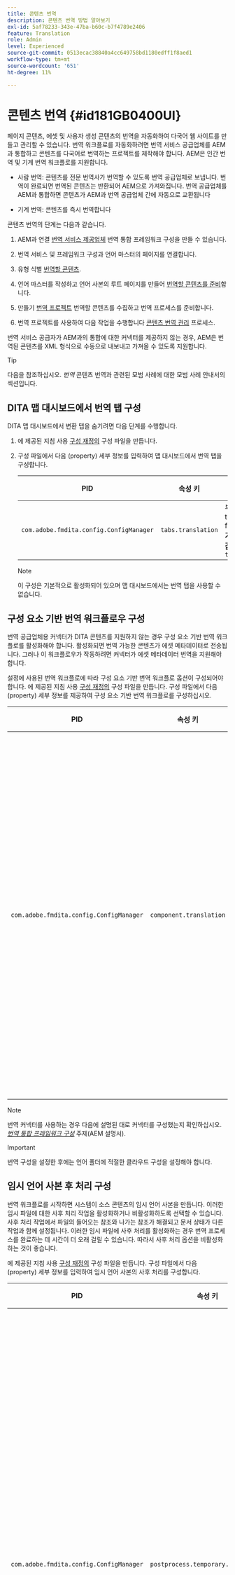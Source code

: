 ```yaml
---
title: 콘텐츠 번역
description: 콘텐츠 번역 방법 알아보기
exl-id: 5af78233-343e-47ba-b60c-b7f4789e2406
feature: Translation
role: Admin
level: Experienced
source-git-commit: 0513ecac38840a4cc649758bd1180edff1f8aed1
workflow-type: tm+mt
source-wordcount: '651'
ht-degree: 11%

---
```


# 콘텐츠 번역 {#id181GB0400UI}

페이지 콘텐츠, 에셋 및 사용자 생성 콘텐츠의 번역을 자동화하여 다국어 웹 사이트를 만들고 관리할 수 있습니다. 번역 워크플로를 자동화하려면 번역 서비스 공급업체를 AEM과 통합하고 콘텐츠를 다국어로 번역하는 프로젝트를 제작해야 합니다. AEM은 인간 번역 및 기계 번역 워크플로를 지원합니다.

- 사람 번역: 콘텐츠를 전문 번역사가 번역할 수 있도록 번역 공급업체로 보냅니다. 번역이 완료되면 번역된 콘텐츠는 반환되어 AEM으로 가져와집니다. 번역 공급업체를 AEM과 통합하면 콘텐츠가 AEM과 번역 공급업체 간에 자동으로 교환됩니다

- 기계 번역: 콘텐츠를 즉시 번역합니다


콘텐츠 번역의 단계는 다음과 같습니다.

1. AEM과 연결 [번역 서비스 제공업체](https://experienceleague.adobe.com/docs/experience-manager-cloud-service/sites/administering/reusing-content/translation/integration-framework.html?lang=en) 번역 통합 프레임워크 구성을 만들 수 있습니다.

1. 번역 서비스 및 프레임워크 구성과 언어 마스터의 페이지를 연결합니다.

1. 유형 식별 [번역할 콘텐츠](https://experienceleague.adobe.com/docs/experience-manager-cloud-service/sites/administering/reusing-content/translation/rules.html?lang=en).

1. 언어 마스터를 작성하고 언어 사본의 루트 페이지를 만들어 [번역할 콘텐츠를 준비](https://experienceleague.adobe.com/docs/experience-manager-cloud-service/sites/administering/reusing-content/translation/preparation.html?lang=en)합니다.

1. 만들기 [번역 프로젝트](https://experienceleague.adobe.com/docs/experience-manager-cloud-service/sites/administering/reusing-content/translation/managing-projects.html?lang=en) 번역할 콘텐츠를 수집하고 번역 프로세스를 준비합니다.

1. 번역 프로젝트를 사용하여 다음 작업을 수행합니다 [콘텐츠 번역 관리](https://experienceleague.adobe.com/docs/experience-manager-cloud-service/sites/administering/reusing-content/translation/managing-projects.html?lang=en) 프로세스.


번역 서비스 공급자가 AEM과의 통합에 대한 커넥터를 제공하지 않는 경우, AEM은 번역된 콘텐츠를 XML 형식으로 수동으로 내보내고 가져올 수 있도록 지원합니다.

>[!TIP]
>
> 다음을 참조하십시오. *번역* 콘텐츠 번역과 관련된 모범 사례에 대한 모범 사례 안내서의 섹션입니다.

## DITA 맵 대시보드에서 번역 탭 구성

DITA 맵 대시보드에서 변환 탭을 숨기려면 다음 단계를 수행합니다.

1. 에 제공된 지침 사용 [구성 재정의](download-install-additional-config-override.md#) 구성 파일을 만듭니다.
1. 구성 파일에서 다음 \(property\) 세부 정보를 입력하여 맵 대시보드에서 번역 탭을 구성합니다.

   | PID | 속성 키 | 속성 값 |
   |---|------------|--------------|
   | `com.adobe.fmdita.config.ConfigManager` | `tabs.translation` | 부울 \( true/ false\).<br> **기본값**: `true` |

   >[!NOTE]
   >
   > 이 구성은 기본적으로 활성화되어 있으며 맵 대시보드에서는 번역 탭을 사용할 수 없습니다.


## 구성 요소 기반 번역 워크플로우 구성

번역 공급업체용 커넥터가 DITA 콘텐츠를 지원하지 않는 경우 구성 요소 기반 번역 워크플로를 활성화해야 합니다. 활성화되면 번역 가능한 콘텐츠가 에셋 메타데이터로 전송됩니다. 그러나 이 워크플로우가 작동하려면 커넥터가 에셋 메타데이터 번역을 지원해야 합니다.

설정에 사용된 번역 워크플로에 따라 구성 요소 기반 번역 워크플로 옵션이 구성되어야 합니다. 에 제공된 지침 사용 [구성 재정의](download-install-additional-config-override.md#) 구성 파일을 만듭니다. 구성 파일에서 다음 \(property\) 세부 정보를 제공하여 구성 요소 기반 번역 워크플로를 구성하십시오.

| PID | 속성 키 | 속성 값 |
|---|------------|--------------|
| `com.adobe.fmdita.config.ConfigManager` | `component.translation` | 부울: <br> - 사람 번역을 사용하는 경우 *사용 안 함* \( `false`\) **구성 요소 기반 번역 워크플로** 옵션을 선택합니다. <br> - 기계 번역을 사용하는 경우 *\( 활성화 `true`\)* 다음 **구성 요소 기반 번역 워크플로** 옵션을 선택합니다. |

>[!NOTE]
>
> 번역 커넥터를 사용하는 경우 다음에 설명된 대로 커넥터를 구성했는지 확인하십시오. *[번역 통합 프레임워크 구성](https://experienceleague.adobe.com/docs/experience-manager-cloud-service/sites/administering/reusing-content/translation/integration-framework.html?lang=en)* 주제(AEM 설명서).

>[!IMPORTANT]
>
> 번역 구성을 설정한 후에는 언어 폴더에 적절한 클라우드 구성을 설정해야 합니다.

## 임시 언어 사본 후 처리 구성

번역 워크플로를 시작하면 시스템이 소스 콘텐츠의 임시 언어 사본을 만듭니다. 이러한 임시 파일에 대한 사후 처리 작업을 활성화하거나 비활성화하도록 선택할 수 있습니다. 사후 처리 작업에서 파일의 들어오는 참조와 나가는 참조가 해결되고 문서 상태가 다른 작업과 함께 설정됩니다. 이러한 임시 파일에 사후 처리를 활성화하는 경우 번역 프로세스를 완료하는 데 시간이 더 오래 걸릴 수 있습니다. 따라서 사후 처리 옵션을 비활성화하는 것이 좋습니다.

에 제공된 지침 사용 [구성 재정의](download-install-additional-config-override.md#) 구성 파일을 만듭니다. 구성 파일에서 다음 \(property\) 세부 정보를 입력하여 임시 언어 사본의 사후 처리를 구성합니다.

| PID | 속성 키 | 속성 값 |
|---|------------|--------------|
| `com.adobe.fmdita.config.ConfigManager` | `postprocess.temporary.langcopies` | 부울: <br> - 임시 파일에서 후처리 작업을 실행하지 않으려면 다음을 수행합니다. *사용 안 함* \( false\) **사후 처리 언어 사본** 옵션을 선택합니다.<br> - 임시 파일에서 후처리 작업을 실행하려면 *사용* \( true\) **사후 처리 언어 사본** 옵션을 선택합니다.<br> **기본값**: false |
